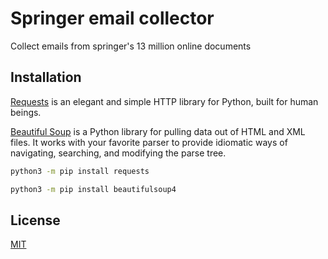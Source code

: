 # Springer email collector

Collect emails from springer's 13 million online documents

## Installation

[Requests](https://requests.readthedocs.io/) is an elegant and simple HTTP library for Python, built for human beings.  
 

[Beautiful Soup](https://www.crummy.com/software/BeautifulSoup/bs4/doc/) is a Python library for pulling data out of HTML and XML files. It works with your favorite parser to provide idiomatic ways of navigating, searching, and modifying the parse tree.

```bash
python3 -m pip install requests
```
```bash
python3 -m pip install beautifulsoup4
```

## License
[MIT](https://choosealicense.com/licenses/mit/)
